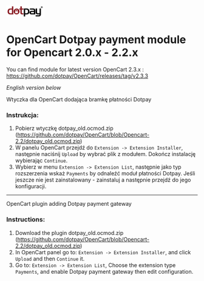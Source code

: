 [<img src="https://github.com/dotpay/drupalcommerce/raw/master/web/images/dotpay.png">](http://www.dotpay.pl/)

OpenCart Dotpay payment module for Opencart 2.0.x - 2.2.x
=====================
You can find module for latest version OpenCart 2.3.x : https://github.com/dotpay/OpenCart/releases/tag/v2.3.3

*English version below*

Wtyczka dla OpenCart dodająca bramkę płatności Dotpay

### Instrukcja: ###
1. Pobierz wtyczkę dotpay_old.ocmod.zip (https://github.com/dotpay/OpenCart/blob/Opencart-2.2/dotpay_old.ocmod.zip)
2. W panelu OpenCart przejdź do `Extension -> Extension Installer`, następnie naciśnij `Upload` by wybrać plik z modułem. Dokończ instalację wybierając `Continue`.
3. Wybierz w menu `Extension -> Extension List`, następnie jako typ rozszerzenia wskaż `Payments` by odnaleźć moduł płatności Dotpay. Jeśli jeszcze nie jest zainstalowany - zainstaluj a następnie przejdź do jego konfiguracji.


---------------------------------------

OpenCart plugin adding Dotpay payment gateway

### Instructions: ###
1. Download the plugin dotpay_old.ocmod.zip (https://github.com/dotpay/OpenCart/blob/Opencart-2.2/dotpay_old.ocmod.zip)
2. In OpenCart panel go to: `Extension -> Extension Installer`, and click `Upload` and then `Continue` it.
3. Go to: `Extension -> Extension List`, Choose the extension type `Payments`, and enable Dotpay payment gateway then edit configuration.
